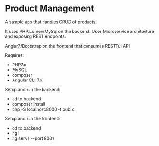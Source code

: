 # Product Management

A sample app that handles CRUD of products.

It uses PHP/Lumen/MySql on the backend. Uses Microservice architecture and exposing REST endpoints.

Anglar7/Bootstrap on the frontend that consumes RESTFul API

Requires:
- PHP7.x
- MySQL
- composer
- Angular CLI 7.x

Setup and run the backend:
- cd to backend
- composer install
- php -S localhost:8000 -t public

Setup and run the frontend:
- cd to backend
- ng i
- ng serve --port 8001